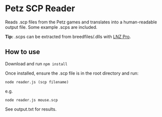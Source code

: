 # Petz SCP Reader

Reads .scp files from the Petz games and translates into a human-readable output file. Some example .scps are included.

**Tip:** .scps can be extracted from breedfiles/.dlls with [LNZ Pro](http://www.sherlocksoftware.org/page.php?id=14).

## How to use

Download and run `npm install`

Once installed, ensure the .scp file is in the root directory and run:

`node reader.js (scp filename)`

e.g.

`node reader.js mouse.scp`

See output.txt for results.